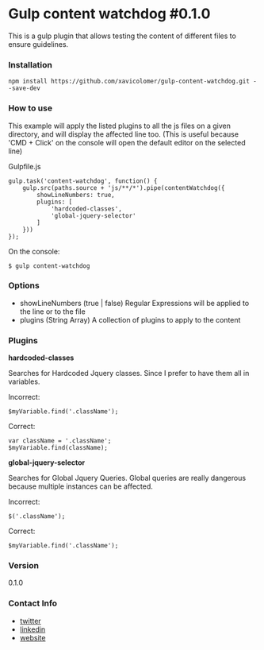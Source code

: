 # Gulp content watchdog #0.1.0

This is a gulp plugin that allows testing the content of different files to ensure guidelines.

### Installation
```
npm install https://github.com/xavicolomer/gulp-content-watchdog.git --save-dev
```

### How to use

This example will apply the listed plugins to all the js files on a given directory, and will display the affected line too. (This is useful because 'CMD + Click' on the console will open the default editor on the selected line)

Gulpfile.js
```
gulp.task('content-watchdog', function() {
    gulp.src(paths.source + 'js/**/*').pipe(contentWatchdog({
        showLineNumbers: true,
        plugins: [
            'hardcoded-classes',
            'global-jquery-selector'
        ]
    }))
});
```

On the console:
```
$ gulp content-watchdog
```

### Options

* showLineNumbers (true | false) Regular Expressions will be applied to the line or to the file
* plugins (String Array) A collection of plugins to apply to the content

### Plugins

**hardcoded-classes**

Searches for Hardcoded Jquery classes. Since I prefer to have them all in variables.

Incorrect:
```
$myVariable.find('.className');
````

Correct:
```
var className = '.className';
$myVariable.find(className);
````

**global-jquery-selector**

Searches for Global Jquery Queries. Global queries are really dangerous because multiple instances can be affected.

Incorrect:
```
$('.className');
````

Correct:
```
$myVariable.find('.className');
````

### Version
0.1.0

### Contact Info
* [twitter](https://twitter.com/xaviercolomer)
* [linkedin](https://es.linkedin.com/in/xaviercolomer)
* [website](http://xavicolomer.com)
